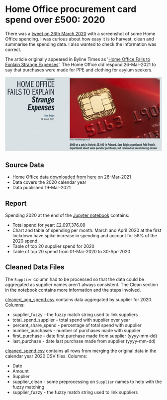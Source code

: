 # Home Office procurement card spend over £500: 2020

There was a [tweet on 26th March 2020](https://twitter.com/lloydhardy/status/1375363511962980352?s=20) with a screenshot of some Home Office spending. I was curious about how easy it is to harvest, clean and summarise the spending data. I also wanted to check the information was correct.

The article originally appeared in Byline Times as '[Home Office Fails to Explain Strange Expenses](https://bylinetimes.com/2021/03/24/home-office-fails-to-explain-strange-expenses/)'. The Home Office did respond 26-Mar-2021 to say that purchases were made for PPE and clothing for asylum seekers.

![Byline](images/byline.png)

## Source Data

* Home Office data [downloaded from here](https://www.gov.uk/government/publications/home-office-procurement-card-spend-over-500-2020) on 26-Mar-2021
* Data covers the 2020 calendar year
* Data published 19-Mar-2021

## Report

Spending 2020 at the end of the [Jupyter notebook](HomeOffice.ipynb) contains:
* Total spend for year: £2,097,376.09
* Chart and table of spending per month: March and April 2020 at the first lockdown have spike increase in spending and account for 58% of the 2020 spend.
* Table of top 20 supplier spend for 2020
* Table of top 20 spend from 01-Mar-2020 to 30-Apr-2020

## Cleaned Data Files

The `Supplier` column had to be processed so that the data could be aggregated as supplier names aren't always consistent. The Clean section in the notebook contains more information and the steps involved.

[cleaned_agg_spend.csv](cleaned_agg_spend.csv) contains data aggregated by supplier for 2020. Columns:

* supplier_fuzzy - the fuzzy match string used to link suppliers
* total_spend_supplier - total spend with supplier over year
* percent_share_spend - percentage of total spend with supplier 
* number_purchases - number of purchases made with supplier
* first_purchase - date first purchase made from supplier (yyyy-mm-dd)
* last_purchase - date last purchase made from supplier (yyyy-mm-dd)

[cleaned_spend.csv](cleaned_spend.csv) contains all rows from merging the original data in the calendar year 2020 CSV files. Columns:
 
 * Date
 * Amount
 * Supplier
 * supplier_clean - some preprocessing on `Supplier` names to help with the fuzzy matching
 * supplier_fuzzy - the fuzzy match string used to link suppliers
